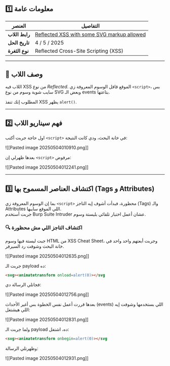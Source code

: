 ## 1️⃣ معلومات عامة

|العنصر|التفاصيل|
|---|---|
|**رابط اللاب**|[Reflected XSS with some SVG markup allowed](https://portswigger.net/web-security/cross-site-scripting/contexts/lab-some-svg-markup-allowed)|
|**تاريخ الحل**|4 / 5 / 2025|
|**نوع الثغرة**|Reflected Cross-Site Scripting (XSS)|

---

## 🔰 وصف اللاب

اللاب فيه XSS من نوع _Reflected_. الموقع قافل الوسوم المعروفة زي `<script>`، بس سايب شوية وسوم من نوع SVG وبعض الـ events بتاعتها.

المطلوب إنك تنفذ XSS يظهر `alert()`.

---

## 2️⃣ فهم سيناريو اللاب

اول حاجة جربت أكتب `<script>` في خانة البحث، ودي كانت النتيجة:

![[Pasted image 20250504010910.png]]

بعدها ظهرلي إن `<script>` مرفوض:

![[Pasted image 20250504012241.png]]

---

## 3️⃣ اكتشاف العناصر المسموح بها (Tags و Attributes)

بما إن الوسوم المعروفة زي `<script>` محظورة، فبدأت أشوف إيه التاجز (Tags) والـ Attributes اللي الموقع سايبها.  
جربت أستخدم Burp Suite Intruder عشان أعمل اختبار تلقائي بليستة وسوم.

### 🔍 اكتشاف التاجز اللي مش محظورة

جبت ليستة فيها وسوم HTML من XSS Cheat Sheet، وجربت أبعتهم واحد واحد في خانة البحث وشوفت رد السيرفر.

![[Pasted image 20250504012635.png]]

جربت الـ payload ده:

```html
<svg><animatetransform onload=alert(0)></svg
```

فجاتلي الرسالة دي:

![[Pasted image 20250504012756.png]]

بعدها قررت أعمل نفس الخطوة بس أغير الأحداث (events) اللي بستخدمها وشوفت إيه اللي هيشتغل:

![[Pasted image 20250504012831.png]]

ولما جربت الـ payload ده، اشتغل:

```html
<svg><animatetransform onbegin=alert(0)></svg
```

وظهرتلي الرسالة:

![[Pasted image 20250504012931.png]]
